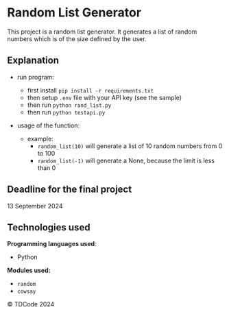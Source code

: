 # Random List Generator

This project is a random list generator. It generates a list of random numbers which is of the size defined by the user.


## Explanation

- run program:

    - first install `pip install -r requirements.txt`
    - then setup `.env` file with your API key (see the sample)
    - then run `python rand_list.py`
    - then run `python testapi.py`

- usage of the function:
  - example:
    - `random_list(10)` will generate a list of 10 random numbers from 0 to 100
    - `random_list(-1)` will generate a None, because the limit is less than 0
  

## Deadline for the final project
13 September 2024

## Technologies used

**Programming languages used**:
- Python

**Modules used:**
- `random`
- `cowsay`

© TDCode 2024
